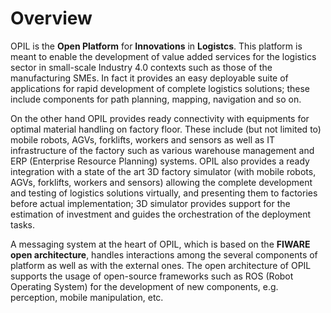 # Overview

OPIL is the **Open Platform** for **Innovations** in **Logistcs**.
This platform is meant to enable the development of value added services for the logistics sector 
in small-scale Industry 4.0 contexts such as those of the manufacturing SMEs. 
In fact it provides an easy deployable suite of applications for rapid development of complete logistics solutions; 
these include components for path planning, mapping, navigation and so on.

On the other hand OPIL provides ready connectivity with equipments for optimal material handling on factory floor.
These include (but not limited to) mobile robots, AGVs, forklifts, workers and sensors as well as IT infrastructure of the factory such as various warehouse management and ERP (Enterprise Resource Planning) systems. 
OPIL also provides a ready integration with a state of the art 3D factory simulator (with mobile robots, AGVs, forklifts, workers and sensors) allowing the complete development and testing of logistics solutions virtually, and presenting them to factories before actual implementation;
3D simulator provides support for the estimation of investment and guides the orchestration of the deployment tasks. 

A messaging system at the heart of OPIL, which is based on the **FIWARE open architecture**, handles interactions among the several components of platform as well as with the external ones.
The open architecture of OPIL supports the usage of open-source frameworks such as ROS (Robot Operating System) for the development of new components, e.g. perception, mobile manipulation, etc.




